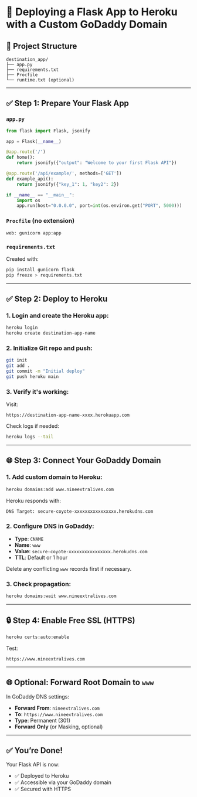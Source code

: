 # 🚀 Deploying a Flask App to Heroku with a Custom GoDaddy Domain

## 📁 Project Structure
```
destination_app/
├── app.py
├── requirements.txt
├── Procfile
└── runtime.txt (optional)
```

---

## ✅ Step 1: Prepare Your Flask App

### `app.py`
```python
from flask import Flask, jsonify

app = Flask(__name__)

@app.route('/')
def home():
    return jsonify({"output": "Welcome to your first Flask API"})

@app.route('/api/example/', methods=['GET'])
def example_api():
    return jsonify({"key_1": 1, "key2": 2})

if __name__ == "__main__":
    import os
    app.run(host="0.0.0.0", port=int(os.environ.get("PORT", 5000)))
```

### `Procfile` (no extension)
```
web: gunicorn app:app
```

### `requirements.txt`
Created with:
```bash
pip install gunicorn flask
pip freeze > requirements.txt
```

---

## ✅ Step 2: Deploy to Heroku

### 1. Login and create the Heroku app:
```bash
heroku login
heroku create destination-app-name
```

### 2. Initialize Git repo and push:
```bash
git init
git add .
git commit -m "Initial deploy"
git push heroku main
```

### 3. Verify it's working:
Visit:
```
https://destination-app-name-xxxx.herokuapp.com
```

Check logs if needed:
```bash
heroku logs --tail
```

---

## 🌐 Step 3: Connect Your GoDaddy Domain

### 1. Add custom domain to Heroku:
```bash
heroku domains:add www.nineextralives.com
```

Heroku responds with:
```
DNS Target: secure-coyote-xxxxxxxxxxxxxxxx.herokudns.com
```

### 2. Configure DNS in GoDaddy:
- **Type**: `CNAME`
- **Name**: `www`
- **Value**: `secure-coyote-xxxxxxxxxxxxxxxx.herokudns.com`
- **TTL**: Default or 1 hour

Delete any conflicting `www` records first if necessary.

### 3. Check propagation:
```bash
heroku domains:wait www.nineextralives.com
```

---

## 🔒 Step 4: Enable Free SSL (HTTPS)

```bash
heroku certs:auto:enable
```

Test:
```
https://www.nineextralives.com
```

---

## 🌐 Optional: Forward Root Domain to `www`

In GoDaddy DNS settings:
- **Forward From**: `nineextralives.com`
- **To**: `https://www.nineextralives.com`
- **Type**: Permanent (301)
- **Forward Only** (or Masking, optional)

---

## ✅ You’re Done!

Your Flask API is now:
- ✅ Deployed to Heroku
- ✅ Accessible via your GoDaddy domain
- ✅ Secured with HTTPS